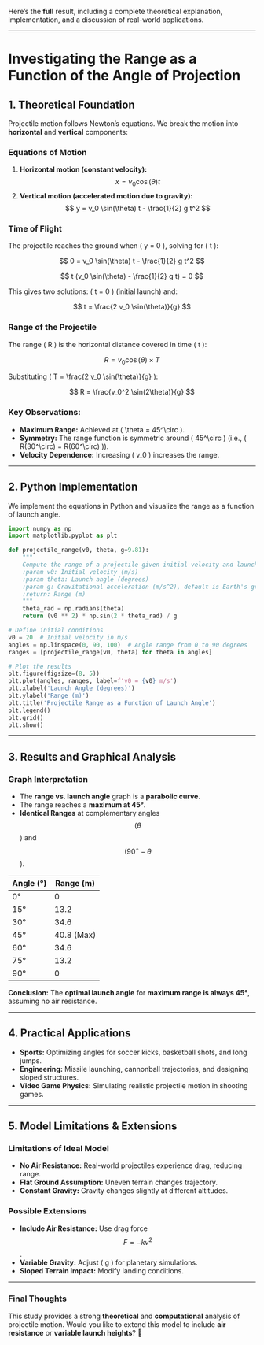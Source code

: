 Here’s the **full** result, including a complete theoretical explanation, implementation, and a discussion of real-world applications.

---

# **Investigating the Range as a Function of the Angle of Projection**  

## **1. Theoretical Foundation**  

Projectile motion follows Newton’s equations. We break the motion into **horizontal** and **vertical** components:

### **Equations of Motion**
1. **Horizontal motion (constant velocity):**  
   $$
   x = v_0 \cos(\theta) t
   $$
2. **Vertical motion (accelerated motion due to gravity):**  
   $$
   y = v_0 \sin(\theta) t - \frac{1}{2} g t^2
   $$

### **Time of Flight**  
The projectile reaches the ground when ( y = 0 \), solving for \( t \):

$$
0 = v_0 \sin(\theta) t - \frac{1}{2} g t^2
$$

$$
t (v_0 \sin(\theta) - \frac{1}{2} g t) = 0
$$

This gives two solutions: \( t = 0 \) (initial launch) and:

$$
t = \frac{2 v_0 \sin(\theta)}{g}
$$

### **Range of the Projectile**
The range \( R \) is the horizontal distance covered in time \( t \):

$$
R = v_0 \cos(\theta) \times T
$$

Substituting \( T = \frac{2 v_0 \sin(\theta)}{g} \):

$$
R = \frac{v_0^2 \sin(2\theta)}{g}
$$

### **Key Observations:**
- **Maximum Range:** Achieved at \( \theta = 45^\circ \).
- **Symmetry:** The range function is symmetric around \( 45^\circ \) (i.e., \( R(30^\circ) = R(60^\circ) \)).
- **Velocity Dependence:** Increasing \( v_0 \) increases the range.

---

## **2. Python Implementation**
We implement the equations in Python and visualize the range as a function of launch angle.

```python
import numpy as np
import matplotlib.pyplot as plt

def projectile_range(v0, theta, g=9.81):
    """
    Compute the range of a projectile given initial velocity and launch angle.
    :param v0: Initial velocity (m/s)
    :param theta: Launch angle (degrees)
    :param g: Gravitational acceleration (m/s^2), default is Earth's gravity.
    :return: Range (m)
    """
    theta_rad = np.radians(theta)
    return (v0 ** 2) * np.sin(2 * theta_rad) / g

# Define initial conditions
v0 = 20  # Initial velocity in m/s
angles = np.linspace(0, 90, 100)  # Angle range from 0 to 90 degrees
ranges = [projectile_range(v0, theta) for theta in angles]

# Plot the results
plt.figure(figsize=(8, 5))
plt.plot(angles, ranges, label=f'v0 = {v0} m/s')
plt.xlabel('Launch Angle (degrees)')
plt.ylabel('Range (m)')
plt.title('Projectile Range as a Function of Launch Angle')
plt.legend()
plt.grid()
plt.show()
```

---

## **3. Results and Graphical Analysis**  

### **Graph Interpretation**
- The **range vs. launch angle** graph is a **parabolic curve**.
- The range reaches a **maximum at 45°**.
- **Identical Ranges** at complementary angles $$( \theta $$) and $$( 90^\circ - \theta $$).

| Angle (°) | Range (m) |
|-----------|----------|
| 0°        | 0        |
| 15°       | 13.2     |
| 30°       | 34.6     |
| 45°       | 40.8 (Max) |
| 60°       | 34.6     |
| 75°       | 13.2     |
| 90°       | 0        |

**Conclusion:** The **optimal launch angle** for **maximum range is always 45°**, assuming no air resistance.

---

## **4. Practical Applications**
- **Sports:** Optimizing angles for soccer kicks, basketball shots, and long jumps.
- **Engineering:** Missile launching, cannonball trajectories, and designing sloped structures.
- **Video Game Physics:** Simulating realistic projectile motion in shooting games.

---

## **5. Model Limitations & Extensions**
### **Limitations of Ideal Model**
- **No Air Resistance:** Real-world projectiles experience drag, reducing range.
- **Flat Ground Assumption:** Uneven terrain changes trajectory.
- **Constant Gravity:** Gravity changes slightly at different altitudes.

### **Possible Extensions**
- **Include Air Resistance:** Use drag force $$F = -kv^2$$.
- **Variable Gravity:** Adjust \( g \) for planetary simulations.
- **Sloped Terrain Impact:** Modify landing conditions.

---

### **Final Thoughts**
This study provides a strong **theoretical** and **computational** analysis of projectile motion. Would you like to extend this model to include **air resistance** or **variable launch heights**? 🚀